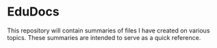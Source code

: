 # EduDocs

This repository will contain summaries of files I have created on various topics. 
These summaries are intended to serve as a quick reference.
